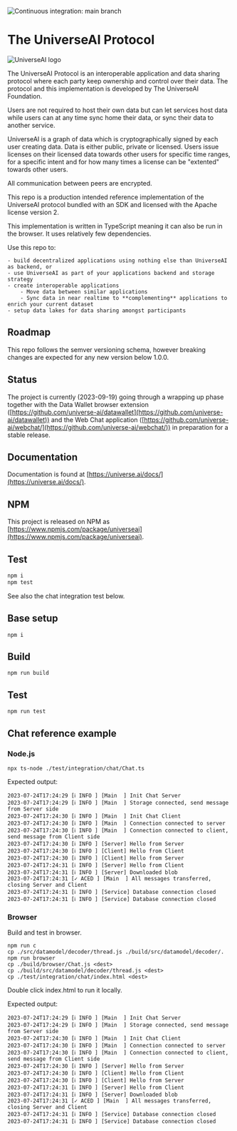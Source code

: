 ![Continuous integration: main branch](https://github.com/universe-ai/universe/actions/workflows/ci.yml/badge.svg?branch=main)

# The UniverseAI Protocol

![UniverseAI logo](https://universe.ai/logo4.svg)

The UniverseAI Protocol is an interoperable application and data sharing protocol where each party keep ownership and control over their data. The protocol and this implementation is developed by The UniverseAI Foundation.

Users are not required to host their own data but can let services host data while users can at any time sync home their data, or sync their data to another service.  

UniverseAI is a graph of data which is cryptographically signed by each user creating data. Data is either public, private or licensed. Users issue licenses on their licensed data towards other users for specific time ranges, for a specific intent and for how many times a license can be "extented" towards other users.  

All communication between peers are encrypted. 

This repo is a production intended reference implementation of the UniverseAI protocol bundled with an SDK and licensed with the Apache license version 2.  

This implementation is written in TypeScript meaning it can also be run in the browser. It uses relatively few dependencies.  

Use this repo to:

    - build decentralized applications using nothing else than UniverseAI as backend, or
    - use UniverseAI as part of your applications backend and storage strategy
    - create interoperable applications
        - Move data between similar applications
        - Sync data in near realtime to **complementing** applications to enrich your current dataset
    - setup data lakes for data sharing amongst participants

## Roadmap
This repo follows the semver versioning schema, however breaking changes are expected for any new version below 1.0.0.  

## Status
The project is currently (2023-09-19) going through a wrapping up phase together with the Data Wallet browser extension ([https://github.com/universe-ai/datawallet](https://github.com/universe-ai/datawallet)) and the Web Chat application ([https://github.com/universe-ai/webchat/](https://github.com/universe-ai/webchat/)) in preparation for a stable release.  

## Documentation
Documentation is found at [https://universe.ai/docs/](https://universe.ai/docs/).  

## NPM
This project is released on NPM as [https://www.npmjs.com/package/universeai](https://www.npmjs.com/package/universeai).  

## Test
```sh
npm i
npm test
```

See also the chat integration test below.

## Base setup
```
npm i
```

## Build
```
npm run build
```

## Test
```
npm run test
```

## Chat reference example

### Node.js
```
npx ts-node ./test/integration/chat/Chat.ts
```

Expected output:
```
2023-07-24T17:24:29 [ℹ INFO ] [Main  ] Init Chat Server
2023-07-24T17:24:29 [ℹ INFO ] [Main  ] Storage connected, send message from Server side
2023-07-24T17:24:30 [ℹ INFO ] [Main  ] Init Chat Client
2023-07-24T17:24:30 [ℹ INFO ] [Main  ] Connection connected to server
2023-07-24T17:24:30 [ℹ INFO ] [Main  ] Connection connected to client, send message from Client side
2023-07-24T17:24:30 [ℹ INFO ] [Server] Hello from Server
2023-07-24T17:24:30 [ℹ INFO ] [Client] Hello from Client
2023-07-24T17:24:30 [ℹ INFO ] [Client] Hello from Server
2023-07-24T17:24:31 [ℹ INFO ] [Server] Hello from Client
2023-07-24T17:24:31 [ℹ INFO ] [Server] Downloaded blob
2023-07-24T17:24:31 [✓ ACED ] [Main  ] All messages transferred, closing Server and Client
2023-07-24T17:24:31 [ℹ INFO ] [Service] Database connection closed
2023-07-24T17:24:31 [ℹ INFO ] [Service] Database connection closed
```

### Browser
Build and test in browser.  

```
npm run c
cp ./src/datamodel/decoder/thread.js ./build/src/datamodel/decoder/.
npm run browser
cp ./build/browser/Chat.js <dest>
cp ./build/src/datamodel/decoder/thread.js <dest>
cp ./test/integration/chat/index.html <dest>
```

Double click index.html to run it locally.

Expected output:
```
2023-07-24T17:24:29 [ℹ INFO ] [Main  ] Init Chat Server
2023-07-24T17:24:29 [ℹ INFO ] [Main  ] Storage connected, send message from Server side
2023-07-24T17:24:30 [ℹ INFO ] [Main  ] Init Chat Client
2023-07-24T17:24:30 [ℹ INFO ] [Main  ] Connection connected to server
2023-07-24T17:24:30 [ℹ INFO ] [Main  ] Connection connected to client, send message from Client side
2023-07-24T17:24:30 [ℹ INFO ] [Server] Hello from Server
2023-07-24T17:24:30 [ℹ INFO ] [Client] Hello from Client
2023-07-24T17:24:30 [ℹ INFO ] [Client] Hello from Server
2023-07-24T17:24:31 [ℹ INFO ] [Server] Hello from Client
2023-07-24T17:24:31 [ℹ INFO ] [Server] Downloaded blob
2023-07-24T17:24:31 [✓ ACED ] [Main  ] All messages transferred, closing Server and Client
2023-07-24T17:24:31 [ℹ INFO ] [Service] Database connection closed
2023-07-24T17:24:31 [ℹ INFO ] [Service] Database connection closed
```
